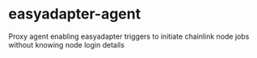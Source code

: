 # easyadapter-agent
Proxy agent enabling easyadapter triggers to initiate chainlink node jobs without knowing node login details
